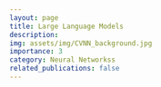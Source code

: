```yaml
---
layout: page
title: Large Language Models
description: 
img: assets/img/CVNN_background.jpg
importance: 3
category: Neural Networkss
related_publications: false
---
```

